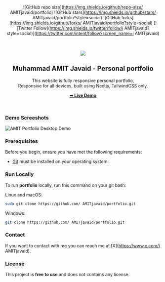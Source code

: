 <div align="center">
  
  ![GitHub repo size](https://img.shields.io/github/repo-size/ AMITjavaid/portfolio)
  ![GitHub stars](https://img.shields.io/github/stars/ AMITjavaid/portfolio?style=social)
  ![GitHub forks](https://img.shields.io/github/forks/ AMITjavaid/portfolio?style=social)
  [![Twitter Follow](https://img.shields.io/twitter/follow/i AMITjavaid?style=social)](https://twitter.com/intent/follow?screen_name=i AMITjavaid)

  <br />
  <br />
  
  <img src="./public/readme-images/moj.png" />

  <h2 align="center">Muhammad AMIT Javaid - Personal portfolio</h2>

This website is fully responsive personal portfolio, <br />Responsive for all devices, built using Nextjs, TailwindCSS only.

<a href="https:// AMITjavaid.vercel.app/"><strong>➥ Live Demo</strong></a>

</div>

<br />

### Demo Screeshots

![ AMIT Portfolio Desktop Demo](./public/readme-images/portfolio.png "Desktop Demo")

### Prerequisites

Before you begin, ensure you have met the following requirements:

- [Git](https://git-scm.com/downloads "Download Git") must be installed on your operating system.

### Run Locally

To run **portfolio** locally, run this command on your git bash:

Linux and macOS:

```bash
sudo git clone https://github.com/ AMITjavaid/portfolio.git
```

Windows:

```bash
git clone https://github.com/ AMITjavaid/portfolio.git
```

### Contact

If you want to contact with me you can reach me at [X](https://www.x.com/i AMITjavaid).

### License

This project is **free to use** and does not contains any license.
